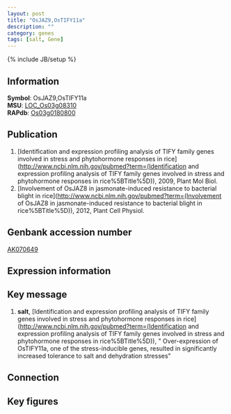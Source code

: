 ```yaml
---
layout: post
title: "OsJAZ9,OsTIFY11a"
description: ""
category: genes
tags: [salt, Gene]
---
```

{% include JB/setup %}

## Information
__Symbol__: OsJAZ9,OsTIFY11a  
__MSU__: [LOC_Os03g08310](http://rice.plantbiology.msu.edu/cgi-bin/ORF_infopage.cgi?orf=LOC_Os03g08310)  
__RAPdb__: [Os03g0180800](http://rapdb.dna.affrc.go.jp/viewer/gbrowse_details/irgsp1?name=Os03g0180800)  

## Publication
1. [Identification and expression profiling analysis of TIFY family genes involved in stress and phytohormone responses in rice](http://www.ncbi.nlm.nih.gov/pubmed?term=(Identification and expression profiling analysis of TIFY family genes involved in stress and phytohormone responses in rice%5BTitle%5D)), 2009, Plant Mol Biol.
2. [Involvement of OsJAZ8 in jasmonate-induced resistance to bacterial blight in rice](http://www.ncbi.nlm.nih.gov/pubmed?term=(Involvement of OsJAZ8 in jasmonate-induced resistance to bacterial blight in rice%5BTitle%5D)), 2012, Plant Cell Physiol.

## Genbank accession number
[AK070649](http://www.ncbi.nlm.nih.gov/nuccore/AK070649)

## Expression information

## Key message
1. __salt__, [Identification and expression profiling analysis of TIFY family genes involved in stress and phytohormone responses in rice](http://www.ncbi.nlm.nih.gov/pubmed?term=(Identification and expression profiling analysis of TIFY family genes involved in stress and phytohormone responses in rice%5BTitle%5D)), " Over-expression of OsTIFY11a, one of the stress-inducible genes, resulted in significantly increased tolerance to salt and dehydration stresses"

## Connection

## Key figures



